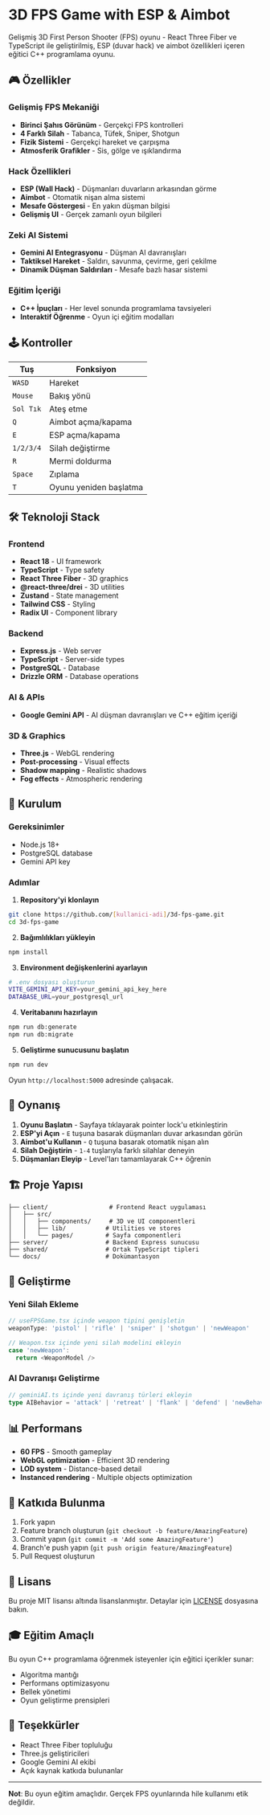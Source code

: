 # 3D FPS Game with ESP & Aimbot

Gelişmiş 3D First Person Shooter (FPS) oyunu - React Three Fiber ve TypeScript ile geliştirilmiş, ESP (duvar hack) ve aimbot özellikleri içeren eğitici C++ programlama oyunu.

## 🎮 Özellikler

### Gelişmiş FPS Mekaniği
- **Birinci Şahıs Görünüm** - Gerçekçi FPS kontrolleri
- **4 Farklı Silah** - Tabanca, Tüfek, Sniper, Shotgun
- **Fizik Sistemi** - Gerçekçi hareket ve çarpışma
- **Atmosferik Grafikler** - Sis, gölge ve ışıklandırma

### Hack Özellikleri
- **ESP (Wall Hack)** - Düşmanları duvarların arkasından görme
- **Aimbot** - Otomatik nişan alma sistemi
- **Mesafe Göstergesi** - En yakın düşman bilgisi
- **Gelişmiş UI** - Gerçek zamanlı oyun bilgileri

### Zeki AI Sistemi
- **Gemini AI Entegrasyonu** - Düşman AI davranışları
- **Taktiksel Hareket** - Saldırı, savunma, çevirme, geri çekilme
- **Dinamik Düşman Saldırıları** - Mesafe bazlı hasar sistemi

### Eğitim İçeriği
- **C++ İpuçları** - Her level sonunda programlama tavsiyeleri
- **Interaktif Öğrenme** - Oyun içi eğitim modalları

## 🕹️ Kontroller

| Tuş | Fonksiyon |
|-----|-----------|
| `WASD` | Hareket |
| `Mouse` | Bakış yönü |
| `Sol Tık` | Ateş etme |
| `Q` | Aimbot açma/kapama |
| `E` | ESP açma/kapama |
| `1/2/3/4` | Silah değiştirme |
| `R` | Mermi doldurma |
| `Space` | Zıplama |
| `T` | Oyunu yeniden başlatma |

## 🛠️ Teknoloji Stack

### Frontend
- **React 18** - UI framework
- **TypeScript** - Type safety
- **React Three Fiber** - 3D graphics
- **@react-three/drei** - 3D utilities
- **Zustand** - State management
- **Tailwind CSS** - Styling
- **Radix UI** - Component library

### Backend
- **Express.js** - Web server
- **TypeScript** - Server-side types
- **PostgreSQL** - Database
- **Drizzle ORM** - Database operations

### AI & APIs
- **Google Gemini API** - AI düşman davranışları ve C++ eğitim içeriği

### 3D & Graphics
- **Three.js** - WebGL rendering
- **Post-processing** - Visual effects
- **Shadow mapping** - Realistic shadows
- **Fog effects** - Atmospheric rendering

## 🚀 Kurulum

### Gereksinimler
- Node.js 18+
- PostgreSQL database
- Gemini API key

### Adımlar

1. **Repository'yi klonlayın**
```bash
git clone https://github.com/[kullanici-adi]/3d-fps-game.git
cd 3d-fps-game
```

2. **Bağımlılıkları yükleyin**
```bash
npm install
```

3. **Environment değişkenlerini ayarlayın**
```bash
# .env dosyası oluşturun
VITE_GEMINI_API_KEY=your_gemini_api_key_here
DATABASE_URL=your_postgresql_url
```

4. **Veritabanını hazırlayın**
```bash
npm run db:generate
npm run db:migrate
```

5. **Geliştirme sunucusunu başlatın**
```bash
npm run dev
```

Oyun `http://localhost:5000` adresinde çalışacak.

## 🎯 Oynanış

1. **Oyunu Başlatın** - Sayfaya tıklayarak pointer lock'u etkinleştirin
2. **ESP'yi Açın** - `E` tuşuna basarak düşmanları duvar arkasından görün
3. **Aimbot'u Kullanın** - `Q` tuşuna basarak otomatik nişan alın
4. **Silah Değiştirin** - `1-4` tuşlarıyla farklı silahlar deneyin
5. **Düşmanları Eleyip** - Level'ları tamamlayarak C++ öğrenin

## 🏗️ Proje Yapısı

```
├── client/                 # Frontend React uygulaması
│   ├── src/
│   │   ├── components/     # 3D ve UI componentleri
│   │   ├── lib/           # Utilities ve stores
│   │   └── pages/         # Sayfa componentleri
├── server/                # Backend Express sunucusu
├── shared/                # Ortak TypeScript tipleri
└── docs/                  # Dokümantasyon
```

## 🔧 Geliştirme

### Yeni Silah Ekleme
```typescript
// useFPSGame.tsx içinde weapon tipini genişletin
weaponType: 'pistol' | 'rifle' | 'sniper' | 'shotgun' | 'newWeapon'

// Weapon.tsx içinde yeni silah modelini ekleyin
case 'newWeapon':
  return <WeaponModel />
```

### AI Davranışı Geliştirme
```typescript
// geminiAI.ts içinde yeni davranış türleri ekleyin
type AIBehavior = 'attack' | 'retreat' | 'flank' | 'defend' | 'newBehavior'
```

## 📊 Performans

- **60 FPS** - Smooth gameplay
- **WebGL optimization** - Efficient 3D rendering
- **LOD system** - Distance-based detail
- **Instanced rendering** - Multiple objects optimization

## 🤝 Katkıda Bulunma

1. Fork yapın
2. Feature branch oluşturun (`git checkout -b feature/AmazingFeature`)
3. Commit yapın (`git commit -m 'Add some AmazingFeature'`)
4. Branch'e push yapın (`git push origin feature/AmazingFeature`)
5. Pull Request oluşturun

## 📝 Lisans

Bu proje MIT lisansı altında lisanslanmıştır. Detaylar için [LICENSE](LICENSE) dosyasına bakın.

## 🎓 Eğitim Amaçlı

Bu oyun C++ programlama öğrenmek isteyenler için eğitici içerikler sunar:
- Algoritma mantığı
- Performans optimizasyonu
- Bellek yönetimi
- Oyun geliştirme prensipleri

## 🙏 Teşekkürler

- React Three Fiber topluluğu
- Three.js geliştiricileri
- Google Gemini AI ekibi
- Açık kaynak katkıda bulunanlar

---

**Not**: Bu oyun eğitim amaçlıdır. Gerçek FPS oyunlarında hile kullanımı etik değildir.